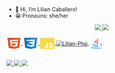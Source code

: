 - 👋 Hi, I’m Lílian Caballero! 
- 😁 Pronouns: she/her

<div align="center">
  <a href="https://github.com/lilian-caballero">
  <img height="180em" src="https://github-readme-stats.vercel.app/api?username=lilian-caballero&show_icons=true&theme=merko&include_all_commits=true&count_private=true"/>
  <img height="180em" src="https://github-readme-stats.vercel.app/api/top-langs/?username=lilian-caballero&layout=compact&langs_count=7&theme=merko"/>
</div>
<div style="display: inline_block"><br>
  <img align="center" alt="Lilian-HTML" height="30" width="40" src="https://raw.githubusercontent.com/devicons/devicon/master/icons/html5/html5-original.svg">
  <img align="center" alt="Lilian-CSS" height="30" width="40" src="https://raw.githubusercontent.com/devicons/devicon/master/icons/css3/css3-original.svg">
  <img align="center" alt="Lilian-Js" height="30" width="40" src="https://raw.githubusercontent.com/devicons/devicon/master/icons/javascript/javascript-plain.svg">
  <img align="center" alt="Lilian-Php" height="30" width="40" src="https://raw.githubusercontent.com/devicons/devicon/master/icons/icons/php/php-plain.svg">
  <img align="center" alt="Lilian-Java" height="30" width="40" src="https://raw.githubusercontent.com/devicons/devicon/master/icons/java/java-original.svg">
</div>

##
  
<div> 
  <a href = "mailto:lilian.pereira1620@gmail.com" target="_blank">
    <img src="https://img.shields.io/badge/-Gmail-%23333?style=for-the-badge&logo=gmail&logoColor=white" target="_blank">
  </a>
  <a href="https://www.linkedin.com/in/lilian-caballero/" target="_blank">
    <img src="https://img.shields.io/badge/-LinkedIn-%230077B5?style=for-the-badge&logo=linkedin&logoColor=white" target="_blank">
  </a> 
  <a href="tel:+55017981665739">
    <img src="https://img.shields.io/badge/WhatsApp-25D366?style=for-the-badge&logo=whatsapp&logoColor=white">
  </a>
</div>
